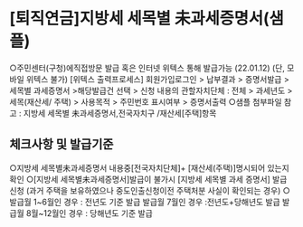 # [퇴직연금]지방세 세목별 未과세증명서(샘플)
○주민센터(구청)에직접방문 발급 혹은 인터넷 위텍스 통해 발급가능
(22.01.12)
(단, 모바일 위텍스 불가)
[위텍스 출력프로세스]
회원가입로그인 > 납부결과 > 증명서발급 > 세목별 과세증명서 >해당발급건 선택 > 신청 내용의 관할자치단체 : 전체 > 과세년도 > 세목(재산세/ 주택) > 사용목적 > 주민번호 표시여부 > 증명서출력
○샘플 첨부파일 참고 : 지방세 세목별 未과세증명서,전국자치구
/재산세[주택]항목
## 체크사항 및 발급기준
○지방세 세목별未과세증명서 내용중[전국자치단체]+ [재산세(주택)]명시되어 있는지 확인
○[지방세 세목별未과세증명서]발급이 불가시 [지방세 세목별 과세 증명서] 발급 신청
(과거 주택을 보유하였으나 중도인출신청이전 주택처분 사실이 확인되는 경우)
○발급월
1~6월인 경우 : 전년도 기준 발급
발급월
7월인 경우 :전년도+당해년도 발급
발급월
8월~12월인 경우 : 당해년도 기준 발급
